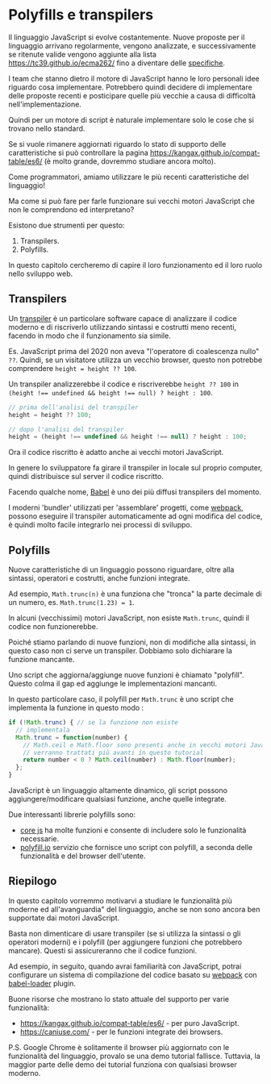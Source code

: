 
# Polyfills e transpilers

Il linguaggio JavaScript si evolve costantemente. Nuove proposte per il linguaggio arrivano regolarmente, vengono analizzate, e successivamente se ritenute valide vengono aggiunte alla lista <https://tc39.github.io/ecma262/> fino a diventare delle [specifiche](http://www.ecma-international.org/publications/standards/Ecma-262.htm).

I team che stanno dietro il motore di JavaScript hanno le loro personali idee riguardo cosa implementare. Potrebbero quindi decidere di implementare delle proposte recenti e posticipare quelle più vecchie a causa di difficoltà nell'implementazione.

Quindi per un motore di script è naturale implementare solo le cose che si trovano nello standard.

Se si vuole rimanere aggiornati riguardo lo stato di supporto delle caratteristiche si può controllare la pagina <https://kangax.github.io/compat-table/es6/> (è molto grande, dovremmo studiare ancora molto).

Come programmatori, amiamo utilizzare le più recenti caratteristiche del linguaggio!

Ma come si può fare per farle funzionare sui vecchi motori JavaScript che non le comprendono ed interpretano?

Esistono due strumenti per questo:

1. Transpilers.
2. Polyfills.

In questo capitolo cercheremo di capire il loro funzionamento ed il loro ruolo nello sviluppo web.

## Transpilers

Un [transpiler](https://en.wikipedia.org/wiki/Source-to-source_compiler) è un particolare software capace di analizzare il codice moderno e di riscriverlo utilizzando sintassi e costrutti meno recenti, facendo in modo che il funzionamento sia simile.

Es. JavaScript prima del 2020 non aveva "l'operatore di coalescenza nullo" `??`. Quindi, se un visitatore utilizza un vecchio browser, questo non potrebbe comprendere `height = height ?? 100`.

Un transpiler analizzerebbe il codice e riscriverebbe `height ?? 100` in `(height !== undefined && height !== null) ? height : 100`.

```js
// prima dell'analisi del transpiler
height = height ?? 100;

// dopo l'analisi del transpiler
height = (height !== undefined && height !== null) ? height : 100;
```

Ora il codice riscritto è adatto anche ai vecchi motori JavaScript.

In genere lo sviluppatore fa girare il transpiler in locale sul proprio computer, quindi distribuisce sul server il codice riscritto.

Facendo qualche nome, [Babel](https://babeljs.io) è uno dei più diffusi transpilers del momento. 

I moderni 'bundler' utilizzati per 'assemblare' progetti, come [webpack](http://webpack.github.io/), possono eseguire il transpiler automaticamente ad ogni modifica del codice, è quindi molto facile integrarlo nei processi di sviluppo.

## Polyfills

Nuove caratteristiche di un linguaggio possono riguardare, oltre alla sintassi, operatori e costrutti, anche funzioni integrate.

Ad esempio, `Math.trunc(n)` è una funziona che "tronca" la parte decimale di un numero, es. `Math.trunc(1.23) = 1`.

In alcuni (vecchissimi) motori JavaScript, non esiste `Math.trunc`, quindi il codice non funzionerebbe.

Poiché stiamo parlando di nuove funzioni, non di modifiche alla sintassi, in questo caso non ci serve un transpiler. Dobbiamo solo dichiarare la funzione mancante.

Uno script che aggiorna/aggiunge nuove funzioni è chiamato "polyfill". Questo colma il gap ed aggiunge le implementazioni mancanti.

In questo particolare caso, il polyfill per `Math.trunc` è uno script che implementa la funzione in questo modo :

```js
if (!Math.trunc) { // se la funzione non esiste
  // implementala
  Math.trunc = function(number) {
    // Math.ceil e Math.floor sono presenti anche in vecchi motori JavaScript
    // verranno trattati più avanti in questo tutorial
    return number < 0 ? Math.ceil(number) : Math.floor(number);
  };
}
```

JavaScript è un linguaggio altamente dinamico, gli script possono aggiungere/modificare qualsiasi funzione, anche quelle integrate.

Due interessanti librerie polyfills sono:
- [core js](https://github.com/zloirock/core-js) ha molte funzioni e consente di includere solo le funzionalità necessarie.
- [polyfill.io](http://polyfill.io) servizio che fornisce uno script con polyfill, a seconda delle funzionalità e del browser dell'utente.


## Riepilogo

In questo capitolo vorremmo motivarvi a studiare le funzionalità più moderne ed all'avanguardia" del linguaggio, anche se non sono ancora ben supportate dai motori JavaScript.

Basta non dimenticare di usare transpiler (se si utilizza la sintassi o gli operatori moderni) e i polyfill (per aggiungere funzioni che potrebbero mancare). Questi si assicureranno che il codice funzioni.

Ad esempio, in seguito, quando avrai familiarità con JavaScript, potrai configurare un sistema di compilazione del codice basato su [webpack](http://webpack.github.io/) con [babel-loader](https://github.com/babel/babel-loader) plugin.

Buone risorse che mostrano lo stato attuale del supporto per varie funzionalità:
- <https://kangax.github.io/compat-table/es6/> - per puro JavaScript.
- <https://caniuse.com/> - per le funzioni integrate dei browsers.

P.S. Google Chrome è solitamente il browser più aggiornato con le funzionalità del linguaggio, provalo se una demo tutorial fallisce. Tuttavia, la maggior parte delle demo dei tutorial funziona con qualsiasi browser moderno.
